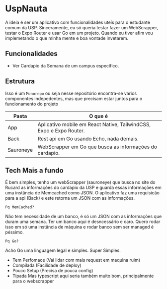 # UspNauta

A ideia é ser um aplicativo com funcionalidades uteís para o estudante comum da USP. Sinceramente, eu só queria testar fazer um WebScrapper, testar o Expo Router e usar Go em um projeto. Quando eu tiver afim vou implemetando o que minha mente e boa vontade invetarem.

## Funcionalidades

- Ver Cardapio da Semana de um campus específico.

## Estrutura

Isso é um `Monorepo` ou seja nesse repositório encontra-se varios componentes indepedentes, mas que precisam estar juntos para o funcionamento do projeto

| Pasta     | O que é                                                             |
| --------- | ------------------------------------------------------------------- |
| App       | Aplicativo mobile em React Native, TailwindCSS, Expo e Expo Router. |
| Back      | Rest api em Go usando Echo, nada demais.                            |
| Sauroneye | WebScrapper em Go que busca as informações do cardapio.             |

## Tech Mais a fundo

É bem simples, tenho um webScrapper (sauroneye) que busca no site do Rucard as informações do cardapio da USP e guarda essas informações em uma instância de Memcached como JSON. O aplicativo faz uma requisicão para a api (Back) e este retorna um JSON com as informações.

`Pq MemCached?`

Não tem necessidade de um banco, é só um JSON com as informações que duram uma semana. Ter um banco aqui é desncessário e caro. Quero rodar isso em só uma instância de máquina e rodar banco sem ser managed é péssimo.

`Pq Go?`

Acho Go uma linguagem legal e simples. Super Simples.

- Tem Perfomace (Vai lidar com mais request em maquina ruim)
- Compilada (Facilidade de deploy)
- Pouco Setup (Precisa de pouca config)
- Tipada
  Mas typescript aqui seria também muito bom, principalmente para o webscrapper
